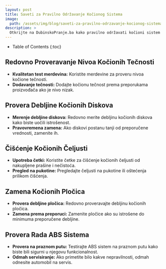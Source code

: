 ```yaml
---
layout: post
title: Saveti za Pravilno Održavanje Kočionog Sistema
image: 
  path: /assets/img/blog/saveti-za-pravilno-odrzavanje-kocionog-sistema_dubinsko-pranje-ba.png
description: >
  Otkrijte na DubinskoPranje.ba kako pravilno održavati kočioni sistem na vašem automobilu. Saveti za proveru, čišćenje i produženje veka trajanja kočionih komponenti.
---
```



- Table of Contents
{:toc}


## Redovno Proveravanje Nivoa Kočionih Tečnosti

- **Kvalitetan test merdevina:** Koristite merdevine za proveru nivoa kočione tečnosti.
- **Dodavanje tečnosti:** Dodajte kočionu tečnost prema preporukama proizvođača ako je nivo nizak.

## Provera Debljine Kočionih Diskova

- **Merenje debljine diskova:** Redovno merite debljinu kočionih diskova kako biste uočili istrošenost.
- **Pravovremena zamena:** Ako diskovi postanu tanji od preporučene vrednosti, zamenite ih.

## Čišćenje Kočionih Čeljusti

- **Upotreba četki:** Koristite četke za čišćenje kočionih čeljusti od nakupljene prašine i nečistoća.
- **Pregled na pukotine:** Pregledajte čeljusti na pukotine ili oštećenja prilikom čišćenja.

## Zamena Kočionih Pločica

- **Provera debljine pločica:** Redovno proveravajte debljinu kočionih pločica.
- **Zamena prema preporuci:** Zamenite pločice ako su istrošene do minimuma preporučene debljine.

## Provera Rada ABS Sistema

- **Provera na praznom putu:** Testirajte ABS sistem na praznom putu kako biste bili sigurni u njegovu funkcionalnost.
- **Odmah servisiranje:** Ako primetite bilo kakve nepravilnosti, odmah odnesite automobil na servis.
